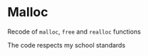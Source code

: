 # Malloc

Recode of `malloc`, `free` and `realloc` functions

The code respects my school standards
